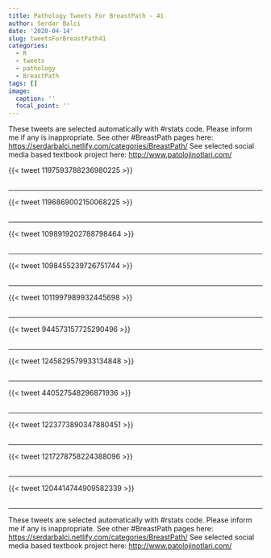 ```yaml
---
title: Pathology Tweets For BreastPath - 41
author: Serdar Balci
date: '2020-04-14'
slug: tweetsForBreastPath41
categories:
  - R
  - tweets
  - pathology
  - BreastPath
tags: []
image:
  caption: ''
  focal_point: ''
---
```



These tweets are selected automatically with #rstats code. Please inform me if any is inappropriate.
See other #BreastPath pages here: https://serdarbalci.netlify.com/categories/BreastPath/ 
See selected social media based textbook project here: http://www.patolojinotlari.com/

{{< tweet 1197593788236980225 >}}
<br>
<br>
<hr>
{{< tweet 1196869002150068225 >}}
<br>
<br>
<hr>
{{< tweet 1098919202788798464 >}}
<br>
<br>
<hr>
{{< tweet 1098455239726751744 >}}
<br>
<br>
<hr>
{{< tweet 1011997989932445698 >}}
<br>
<br>
<hr>
{{< tweet 944573157725290496 >}}
<br>
<br>
<hr>
{{< tweet 1245829579933134848 >}}
<br>
<br>
<hr>
{{< tweet 440527548296871936 >}}
<br>
<br>
<hr>
{{< tweet 1223773890347880451 >}}
<br>
<br>
<hr>
{{< tweet 1217278758224388096 >}}
<br>
<br>
<hr>
{{< tweet 1204414744909582339 >}}
<br>
<br>
<hr>


These tweets are selected automatically with #rstats code. Please inform me if any is inappropriate.
See other #BreastPath pages here: https://serdarbalci.netlify.com/categories/BreastPath/ 
See selected social media based textbook project here: http://www.patolojinotlari.com/
